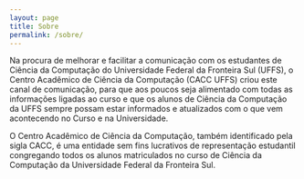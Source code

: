 ```yaml
---
layout: page
title: Sobre
permalink: /sobre/
---
```


Na procura de melhorar e facilitar a comunicação com os estudantes de Ciência da Computação do Universidade Federal da Fronteira Sul (UFFS), o Centro Acadêmico de Ciência da Computação (CACC UFFS) criou este canal de comunicação, para que aos poucos seja alimentado com todas as informações ligadas ao curso e que os alunos de Ciência da Computação da UFFS sempre possam estar informados e atualizados com o que vem acontecendo no Curso e na Universidade.

O Centro Acadêmico de Ciência da Computação, também identificado pela sigla CACC, é uma entidade sem fins lucrativos de representação estudantil congregando todos os alunos matriculados no curso de Ciência da Computação da Universidade Federal da Fronteira Sul.
